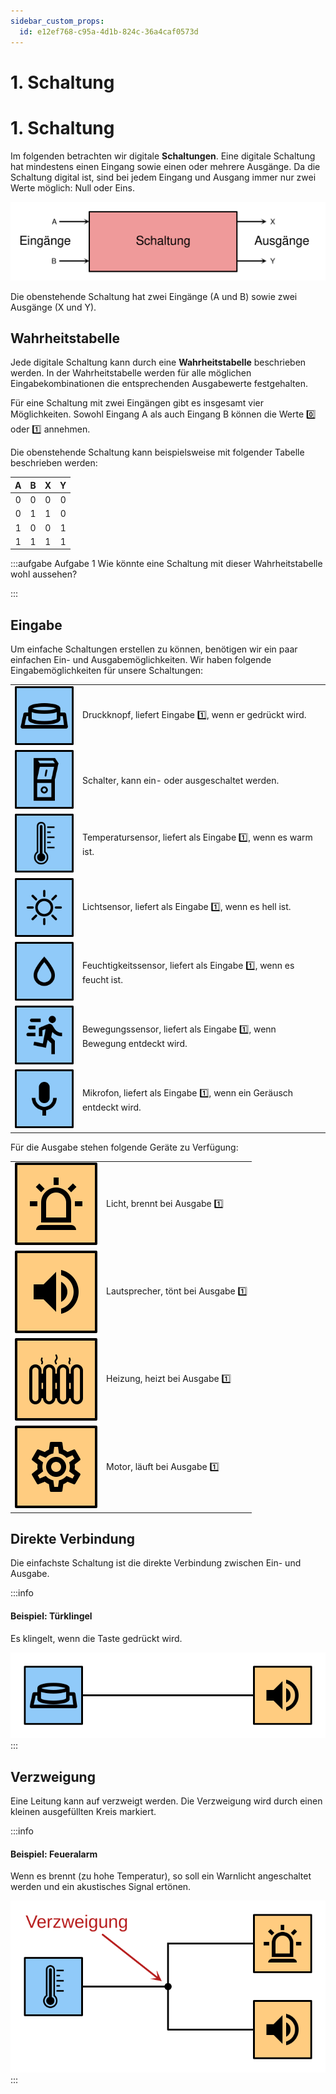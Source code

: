 ```yaml
---
sidebar_custom_props:
  id: e12ef768-c95a-4d1b-824c-36a4caf0573d
---
```


# 1. Schaltung


# 1. Schaltung

Im folgenden betrachten wir digitale **Schaltungen**. Eine digitale Schaltung hat mindestens einen Eingang sowie einen oder mehrere Ausgänge. Da die Schaltung digital ist, sind bei jedem Eingang und Ausgang immer nur zwei Werte möglich: Null oder Eins.

![](images/01-circuit.svg)

Die obenstehende Schaltung hat zwei Eingänge (A und B) sowie zwei Ausgänge (X und Y).

## Wahrheitstabelle

Jede digitale Schaltung kann durch eine **Wahrheitstabelle** beschrieben werden. In der Wahrheitstabelle werden für alle möglichen Eingabekombinationen die entsprechenden Ausgabewerte festgehalten.

Für eine Schaltung mit zwei Eingängen gibt es insgesamt vier Möglichkeiten. Sowohl Eingang A als auch Eingang B können die Werte 0️⃣ oder 1️⃣ annehmen.

Die obenstehende Schaltung kann beispielsweise mit folgender Tabelle beschrieben werden:

<div className="slim-table">

|   A   |   B   |   X   |   Y   |
| :---: | :---: | :---: | :---: |
|   0   |   0   |   0   |   0   |
|   0   |   1   |   1   |   0   |
|   1   |   0   |   0   |   1   |
|   1   |   1   |   1   |   1   |

</div>

:::aufgabe Aufgabe 1
Wie könnte eine Schaltung mit dieser Wahrheitstabelle wohl aussehen?

<Answer type="text" webKey="35235050-2d40-4cfb-9e3d-cc2c371ab482" />

:::


## Eingabe

Um einfache Schaltungen erstellen zu können, benötigen wir ein paar einfachen Ein- und Ausgabemöglichkeiten.  Wir haben folgende Eingabemöglichkeiten für unsere Schaltungen:

<div className="slim-table no-header">

|                                       |                                                                      |
| ------------------------------------: | :------------------------------------------------------------------- |
|      ![](images/01-sensor-button.svg) | Druckknopf, liefert Eingabe 1️⃣, wenn er gedrückt wird.                |
|      ![](images/01-sensor-switch.svg) | Schalter, kann ein- oder ausgeschaltet werden.                       |
| ![](images/01-sensor-temperature.svg) | Temperatursensor, liefert als Eingabe 1️⃣, wenn es warm ist.           |
|       ![](images/01-sensor-light.svg) | Lichtsensor, liefert als Eingabe 1️⃣, wenn es hell ist.                |
|    ![](images/01-sensor-humidity.svg) | Feuchtigkeitssensor, liefert als Eingabe 1️⃣, wenn es feucht ist.      |
|    ![](images/01-sensor-movement.svg) | Bewegungssensor, liefert als Eingabe 1️⃣, wenn Bewegung entdeckt wird. |
|  ![](images/01-sensor-microphone.svg) | Mikrofon, liefert als Eingabe 1️⃣, wenn ein Geräusch entdeckt wird.    |

</div>

Für die Ausgabe stehen folgende Geräte zu Verfügung:

<div className="slim-table no-header">

|                                  |                                  |
| -------------------------------: | :------------------------------- |
|   ![](images/01-actor-light.svg) | Licht, brennt bei Ausgabe 1️⃣      |
|   ![](images/01-actor-sound.svg) | Lautsprecher, tönt bei Ausgabe 1️⃣ |
| ![](images/01-actor-heating.svg) | Heizung, heizt bei Ausgabe 1️⃣     |
|   ![](images/01-actor-motor.svg) | Motor, läuft bei Ausgabe 1️⃣       |
</div>

## Direkte Verbindung

Die einfachste Schaltung ist die direkte Verbindung zwischen Ein- und Ausgabe.

:::info
#### Beispiel: Türklingel

Es klingelt, wenn die Taste gedrückt wird.

![](images/01-door-bell.svg)
:::

## Verzweigung

Eine Leitung kann auf verzweigt werden. Die Verzweigung wird durch einen kleinen ausgefüllten Kreis markiert.

:::info
#### Beispiel: Feueralarm

Wenn es brennt (zu hohe Temperatur), so soll ein Warnlicht angeschaltet werden und ein akustisches Signal ertönen.

![](images/01-fire-alarm.svg)
:::
